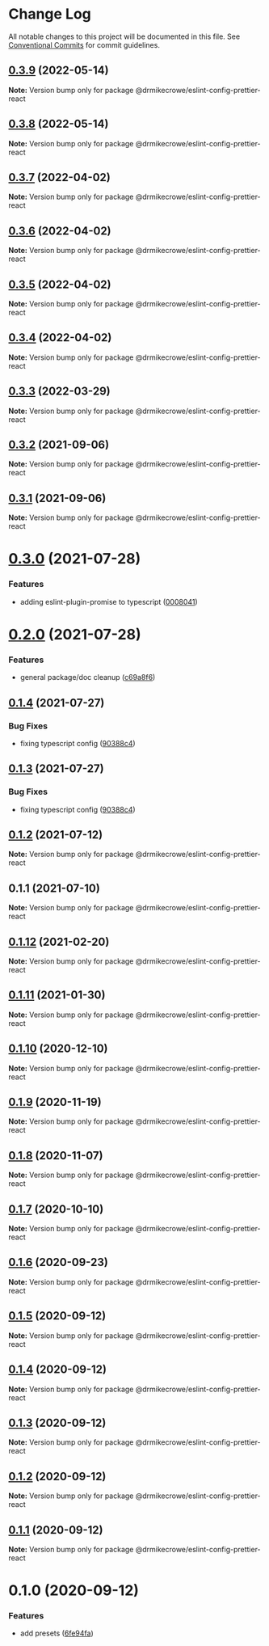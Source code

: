 # Change Log

All notable changes to this project will be documented in this file.
See [Conventional Commits](https://conventionalcommits.org) for commit guidelines.

## [0.3.9](https://github.com/drmikecrowe/configs/compare/@drmikecrowe/eslint-config-prettier-react@0.3.8...@drmikecrowe/eslint-config-prettier-react@0.3.9) (2022-05-14)

**Note:** Version bump only for package @drmikecrowe/eslint-config-prettier-react





## [0.3.8](https://github.com/drmikecrowe/configs/compare/@drmikecrowe/eslint-config-prettier-react@0.3.7...@drmikecrowe/eslint-config-prettier-react@0.3.8) (2022-05-14)

**Note:** Version bump only for package @drmikecrowe/eslint-config-prettier-react





## [0.3.7](https://github.com/drmikecrowe/configs/compare/@drmikecrowe/eslint-config-prettier-react@0.3.6...@drmikecrowe/eslint-config-prettier-react@0.3.7) (2022-04-02)

**Note:** Version bump only for package @drmikecrowe/eslint-config-prettier-react





## [0.3.6](https://github.com/drmikecrowe/configs/compare/@drmikecrowe/eslint-config-prettier-react@0.3.5...@drmikecrowe/eslint-config-prettier-react@0.3.6) (2022-04-02)

**Note:** Version bump only for package @drmikecrowe/eslint-config-prettier-react





## [0.3.5](https://github.com/drmikecrowe/configs/compare/@drmikecrowe/eslint-config-prettier-react@0.3.4...@drmikecrowe/eslint-config-prettier-react@0.3.5) (2022-04-02)

**Note:** Version bump only for package @drmikecrowe/eslint-config-prettier-react





## [0.3.4](https://github.com/drmikecrowe/configs/compare/@drmikecrowe/eslint-config-prettier-react@0.3.3...@drmikecrowe/eslint-config-prettier-react@0.3.4) (2022-04-02)

**Note:** Version bump only for package @drmikecrowe/eslint-config-prettier-react





## [0.3.3](https://github.com/drmikecrowe/configs/compare/@drmikecrowe/eslint-config-prettier-react@0.3.2...@drmikecrowe/eslint-config-prettier-react@0.3.3) (2022-03-29)

**Note:** Version bump only for package @drmikecrowe/eslint-config-prettier-react





## [0.3.2](https://github.com/drmikecrowe/configs/compare/@drmikecrowe/eslint-config-prettier-react@0.3.1...@drmikecrowe/eslint-config-prettier-react@0.3.2) (2021-09-06)

**Note:** Version bump only for package @drmikecrowe/eslint-config-prettier-react





## [0.3.1](https://github.com/drmikecrowe/configs/compare/@drmikecrowe/eslint-config-prettier-react@0.3.0...@drmikecrowe/eslint-config-prettier-react@0.3.1) (2021-09-06)

**Note:** Version bump only for package @drmikecrowe/eslint-config-prettier-react





# [0.3.0](https://github.com/drmikecrowe/configs/compare/@drmikecrowe/eslint-config-prettier-react@0.2.0...@drmikecrowe/eslint-config-prettier-react@0.3.0) (2021-07-28)


### Features

* adding eslint-plugin-promise to typescript ([0008041](https://github.com/drmikecrowe/configs/commit/000804187fc90abc0789626758f4bfedf8e199d8))





# [0.2.0](https://github.com/drmikecrowe/configs/compare/@drmikecrowe/eslint-config-prettier-react@0.1.4...@drmikecrowe/eslint-config-prettier-react@0.2.0) (2021-07-28)


### Features

* general package/doc cleanup ([c69a8f6](https://github.com/drmikecrowe/configs/commit/c69a8f60a03531f44d7996955d48d522d9637427))





## [0.1.4](https://github.com/drmikecrowe/configs/compare/@drmikecrowe/eslint-config-prettier-react@0.1.2...@drmikecrowe/eslint-config-prettier-react@0.1.4) (2021-07-27)

### Bug Fixes

- fixing typescript config ([90388c4](https://github.com/drmikecrowe/configs/commit/90388c4a744ba11070f668e752123d549994c4fb))

## [0.1.3](https://github.com/drmikecrowe/configs/compare/@drmikecrowe/eslint-config-prettier-react@0.1.2...@drmikecrowe/eslint-config-prettier-react@0.1.3) (2021-07-27)

### Bug Fixes

- fixing typescript config ([90388c4](https://github.com/drmikecrowe/configs/commit/90388c4a744ba11070f668e752123d549994c4fb))

## [0.1.2](https://github.com/drmikecrowe/configs/compare/@drmikecrowe/eslint-config-prettier-react@0.1.1...@drmikecrowe/eslint-config-prettier-react@0.1.2) (2021-07-12)

**Note:** Version bump only for package @drmikecrowe/eslint-config-prettier-react

## 0.1.1 (2021-07-10)

**Note:** Version bump only for package @drmikecrowe/eslint-config-prettier-react

## [0.1.12](https://github.com/drmikecrowe/configs/compare/@drmikecrowe/eslint-config-prettier-react@0.1.11...@drmikecrowe/eslint-config-prettier-react@0.1.12) (2021-02-20)

**Note:** Version bump only for package @drmikecrowe/eslint-config-prettier-react

## [0.1.11](https://github.com/drmikecrowe/configs/compare/@drmikecrowe/eslint-config-prettier-react@0.1.10...@drmikecrowe/eslint-config-prettier-react@0.1.11) (2021-01-30)

**Note:** Version bump only for package @drmikecrowe/eslint-config-prettier-react

## [0.1.10](https://github.com/drmikecrowe/configs/compare/@drmikecrowe/eslint-config-prettier-react@0.1.9...@drmikecrowe/eslint-config-prettier-react@0.1.10) (2020-12-10)

**Note:** Version bump only for package @drmikecrowe/eslint-config-prettier-react

## [0.1.9](https://github.com/drmikecrowe/configs/compare/@drmikecrowe/eslint-config-prettier-react@0.1.8...@drmikecrowe/eslint-config-prettier-react@0.1.9) (2020-11-19)

**Note:** Version bump only for package @drmikecrowe/eslint-config-prettier-react

## [0.1.8](https://github.com/drmikecrowe/configs/compare/@drmikecrowe/eslint-config-prettier-react@0.1.7...@drmikecrowe/eslint-config-prettier-react@0.1.8) (2020-11-07)

**Note:** Version bump only for package @drmikecrowe/eslint-config-prettier-react

## [0.1.7](https://github.com/drmikecrowe/configs/compare/@drmikecrowe/eslint-config-prettier-react@0.1.6...@drmikecrowe/eslint-config-prettier-react@0.1.7) (2020-10-10)

**Note:** Version bump only for package @drmikecrowe/eslint-config-prettier-react

## [0.1.6](https://github.com/drmikecrowe/configs/compare/@drmikecrowe/eslint-config-prettier-react@0.1.5...@drmikecrowe/eslint-config-prettier-react@0.1.6) (2020-09-23)

**Note:** Version bump only for package @drmikecrowe/eslint-config-prettier-react

## [0.1.5](https://github.com/drmikecrowe/configs/compare/@drmikecrowe/eslint-config-prettier-react@0.1.4...@drmikecrowe/eslint-config-prettier-react@0.1.5) (2020-09-12)

**Note:** Version bump only for package @drmikecrowe/eslint-config-prettier-react

## [0.1.4](https://github.com/drmikecrowe/configs/compare/@drmikecrowe/eslint-config-prettier-react@0.1.3...@drmikecrowe/eslint-config-prettier-react@0.1.4) (2020-09-12)

**Note:** Version bump only for package @drmikecrowe/eslint-config-prettier-react

## [0.1.3](https://github.com/drmikecrowe/configs/compare/@drmikecrowe/eslint-config-prettier-react@0.1.2...@drmikecrowe/eslint-config-prettier-react@0.1.3) (2020-09-12)

**Note:** Version bump only for package @drmikecrowe/eslint-config-prettier-react

## [0.1.2](https://github.com/drmikecrowe/configs/compare/@drmikecrowe/eslint-config-prettier-react@0.1.1...@drmikecrowe/eslint-config-prettier-react@0.1.2) (2020-09-12)

**Note:** Version bump only for package @drmikecrowe/eslint-config-prettier-react

## [0.1.1](https://github.com/drmikecrowe/configs/compare/@drmikecrowe/eslint-config-prettier-react@0.1.0...@drmikecrowe/eslint-config-prettier-react@0.1.1) (2020-09-12)

**Note:** Version bump only for package @drmikecrowe/eslint-config-prettier-react

# 0.1.0 (2020-09-12)

### Features

- add presets ([6fe94fa](https://github.com/drmikecrowe/configs/commit/6fe94fae4ed9d80b18833c9e5a3f51f710ebda43))
